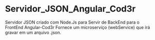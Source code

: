 # Servidor_JSON_Angular_Cod3r
Servidor JSON criado com Node.Js para Servir de BackEnd para o FrontEnd Angular-Cod3r
Fornece um microserviço (webService) que irá gravar em um arquivo .json.
